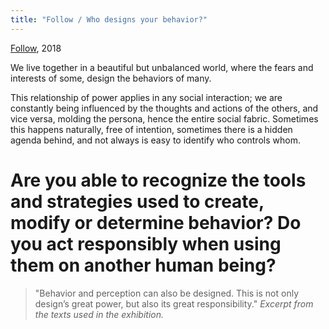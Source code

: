 ```yaml
---
title: "Follow / Who designs your behavior?"
---
```

[Follow](202103150141), 2018

We live together in a beautiful but unbalanced world, where the fears and interests of some, design the behaviors of many.

This relationship of power applies in any social interaction; we are constantly being influenced by the thoughts and actions of the others, and vice versa, molding the persona, hence the entire social fabric. Sometimes this happens naturally, free of intention, sometimes there is a hidden agenda behind, and not always is easy to identify who controls whom.

# Are you able to recognize the tools and strategies used to create, modify or determine behavior? Do you act responsibly when using them on another human being?

>"Behavior and perception can also be designed. This is not only design’s great power, but also its great responsibility." *Excerpt from the texts used in the exhibition.*